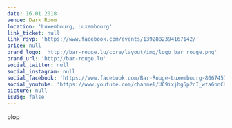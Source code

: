 ```yaml
---
date: 16.01.2018
venue: Dark Room
location: 'Luxembourg, Luxembourg'
link_ticket: null
link_rsvp: 'https://www.facebook.com/events/1392882394167142/'
price: null
brand_logo: 'http://bar-rouge.lu/core/layout/img/logo_bar_rouge.png'
brand_url: 'http://bar-rouge.lu'
social_twitter: null
social_instagram: null
social_facebook: 'https://www.facebook.com/Bar-Rouge-Luxembourg-806745732742356/'
social_youtube: 'https://www.youtube.com/channel/UC9ixjhg5p2cI_wta6bnCHdg'
picture: null
isBig: false
---
```


plop
